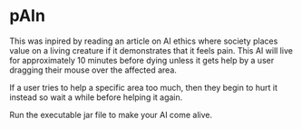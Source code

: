 pAIn
===============
This was inpired by reading an article on AI ethics where society places value on a living creature if it demonstrates that it feels pain.
This AI will live for approximately 10 minutes before dying unless it gets help by a user dragging their mouse over the affected area.

If a user tries to help a specific area too much, then they begin to hurt it instead so wait a while before helping it again.

Run the executable jar file to make your AI come alive.
